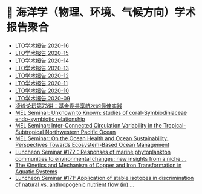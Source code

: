 # 🌊 海洋学（物理、环境、气候方向）学术报告聚合
<!-- BLOG-POST-LIST:START -->
- [LTO学术报告 2020-16](http://lto.scsio.ac.cn/xwtz/xsbg/202007/t20200729_572377.html)
- [LTO学术报告 2020-15](http://lto.scsio.ac.cn/xwtz/xsbg/202007/t20200721_570333.html)
- [LTO学术报告 2020-14](http://lto.scsio.ac.cn/xwtz/xsbg/202007/t20200713_568458.html)
- [LTO学术报告 2020-13](http://lto.scsio.ac.cn/xwtz/xsbg/202007/t20200706_567096.html)
- [LTO学术报告 2020-12](http://lto.scsio.ac.cn/xwtz/xsbg/202006/t20200630_566277.html)
- [LTO学术报告 2020-11](http://lto.scsio.ac.cn/xwtz/xsbg/202006/t20200616_564887.html)
- [LTO学术报告 2020-10](http://lto.scsio.ac.cn/xwtz/xsbg/202006/t20200610_564222.html)
- [LTO学术报告 2020-09](http://lto.scsio.ac.cn/xwtz/xsbg/202006/t20200603_562686.html)
- [凌峰论坛第73讲：基金委共享航次的最佳实践](https://mel.xmu.edu.cn/lecturefile.asp?id=693)
- [MEL Seminar: Unknown to Known: studies of coral-Symbiodiniaceae endo-symbiotic relationship](https://mel.xmu.edu.cn/lecturefile.asp?id=692)
- [MEL Seminar: Inter-Connected Circulation Variability in the Tropical-Subtropical Northwestern Pacific Ocean](https://mel.xmu.edu.cn/lecturefile.asp?id=691)
- [MEL Seminar: On the Ocean Health and Ocean Sustainability: Perspectives Towards Ecosystem-Based Ocean Management](https://mel.xmu.edu.cn/lecturefile.asp?id=690)
- [Luncheon Seminar #172：Responses of marine phytoplankton communities to environmental changes: new insights from a niche ...](https://mel.xmu.edu.cn/lecturefile.asp?id=689)
- [The Kinetics and Mechanism of Copper and Iron Transformation in Aquatic Systems](https://mel.xmu.edu.cn/lecturefile.asp?id=688)
- [Luncheon Seminar #171: Application of stable isotopes in discrimination of natural vs. anthropogenic nutrient flow (in) ...](https://mel.xmu.edu.cn/lecturefile.asp?id=687)
<!-- BLOG-POST-LIST:END -->

